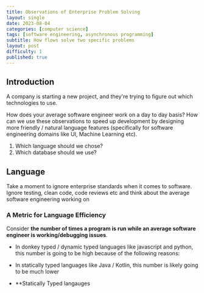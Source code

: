 ```yaml
---
title: Observations of Enterprise Problem Solving
layout: single
date: 2023-08-04
categories: [computer science]
tags: [software engineering, asynchronous programming]
subtitle: How flows solve two specific problems
layout: post
difficulty: 1
published: true
---
```


## Introduction

A company is starting a new project, and they're trying to figure out which technologies to use. 

How does your average software engineer work on a day to day basis? How can we use these observations to speed up development by designing more
friendly / natural language features (specifically for software engineering domains like UI, Machine Learning etc).

1. Which language should we chose? 
2. Which database should we use? 

## Language

Take a moment to ignore enterprise standards when it comes to software. Ignore testing, clean code, code reviews etc and think
about the average software engineering working on 

### A Metric for Language Efficiency

Consider **the number of times a program is run while an average software engineer is working/debugging issues**. 

- In donkey typed / dynamic typed languages like javascript and python, this number is going to be high because of the following reasons:
- In statically typed languages like Java / Kotlin, this number is likely going to be much lower

- **Statically Typed langauges 
